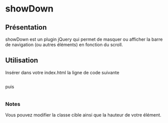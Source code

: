 showDown
========

<h2>Présentation</h2>

showDown est un plugin jQuery qui permet de masquer ou afficher la barre de navigation (ou autres éléments) en fonction du scroll.

<h2>Utilisation</h2>

Insérer dans votre index.html la ligne de code suivante

<pre><script src="js/showDown.js"></script></pre>

puis

<pre><script type="text/javascript">$(".navbar").showDown();</script></pre>

<h3>Notes</h3>

Vous pouvez modifier la classe cible ainsi que la hauteur de votre élément.
